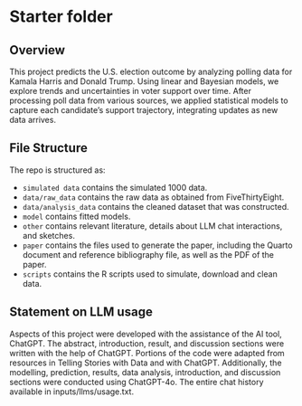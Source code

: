 # Starter folder

## Overview

This project predicts the U.S. election outcome by analyzing polling data for Kamala Harris and Donald Trump. Using linear and Bayesian models, we explore trends and uncertainties in voter support over time. After processing poll data from various sources, we applied statistical models to capture each candidate’s support trajectory, integrating updates as new data arrives.

## File Structure

The repo is structured as:

-  `simulated data` contains the simulated 1000 data.
-   `data/raw_data` contains the raw data as obtained from  FiveThirtyEight.
-   `data/analysis_data` contains the cleaned dataset that was constructed.
-   `model` contains fitted models. 
-   `other` contains relevant literature, details about LLM chat interactions, and sketches.
-   `paper` contains the files used to generate the paper, including the Quarto document and reference bibliography file, as well as the PDF of the paper. 
-   `scripts` contains the R scripts used to simulate, download and clean data.


## Statement on LLM usage

Aspects of this project were developed with the assistance of the AI tool, ChatGPT. The abstract, introduction, result, and discussion sections were written with the help of ChatGPT. Portions of the code were adapted from resources in Telling Stories with Data and with ChatGPT. Additionally, the modelling, prediction, results, data analysis, introduction, and discussion sections were conducted using ChatGPT-4o. The entire chat history available in inputs/llms/usage.txt.